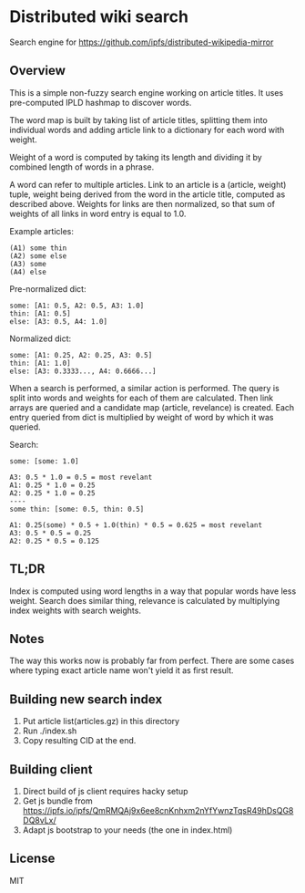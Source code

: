 # Distributed wiki search

Search engine for https://github.com/ipfs/distributed-wikipedia-mirror

## Overview

This is a simple non-fuzzy search engine working on article titles.
It uses pre-computed IPLD hashmap to discover words.

The word map is built by taking list of article titles, splitting
them into individual words and adding article link to a dictionary for
each word with weight.

Weight of a word is computed by taking its length and dividing it
by combined length of words in a phrase.

A word can refer to multiple articles. Link to an article is a
(article, weight) tuple, weight being derived from the word
in the article title, computed as described above. Weights for links
are then normalized, so that sum of weights of all links in word entry
is equal to 1.0.

Example articles:
```
(A1) some thin
(A2) some else
(A3) some
(A4) else
```

Pre-normalized dict:
```
some: [A1: 0.5, A2: 0.5, A3: 1.0]
thin: [A1: 0.5]
else: [A3: 0.5, A4: 1.0]
```

Normalized dict:
```
some: [A1: 0.25, A2: 0.25, A3: 0.5]
thin: [A1: 1.0]
else: [A3: 0.3333..., A4: 0.6666...]
```

When a search is performed, a similar action is performed. The query is
split into words and weights for each of them are calculated.
Then link arrays are queried and a candidate map (article, revelance)
is created. Each entry queried from dict is multiplied by weight of
word by which it was queried.

Search:
```
some: [some: 1.0]

A3: 0.5 * 1.0 = 0.5 = most revelant
A1: 0.25 * 1.0 = 0.25
A2: 0.25 * 1.0 = 0.25
----
some thin: [some: 0.5, thin: 0.5]

A1: 0.25(some) * 0.5 + 1.0(thin) * 0.5 = 0.625 = most revelant
A3: 0.5 * 0.5 = 0.25
A2: 0.25 * 0.5 = 0.125
```

## TL;DR

Index is computed using word lengths in a way that popular words have
less weight. Search does similar thing, relevance is calculated by
multiplying index weights with search weights.

## Notes
The way this works now is probably far from perfect. There are some
cases where typing exact article name won't yield it as first result.

## Building new search index

1. Put article list(articles.gz) in this directory
2. Run ./index.sh
3. Copy resulting CID at the end.

## Building client

1. Direct build of js client requires hacky setup
2. Get js bundle from https://ipfs.io/ipfs/QmRMQAj9x6ee8cnKnhxm2nYfYwnzTqsR49hDsQG8DQ8vLx/
3. Adapt js bootstrap to your needs (the one in index.html)

## License
MIT

